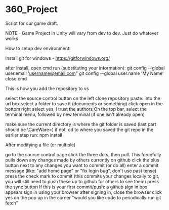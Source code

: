 # 360_Project
Script for our game draft. 

NOTE - Game Project in Unity will vary from dev to dev. 
Just do whatever works

How to setup dev environment:

Install git for windows - https://gitforwindows.org/

after install, open cmd
run (substituting your information):
git config --global user.email 'username@email.com"
git config --global user.name 'My Name'
close cmd

This is how you add the repository to vs

select the source control button on the left
clone repository
paste:  into the url box
select a folder to save it (documents or something)
click open in the bottom right
select yes, I trust the authors
On the top bar, select the terminal menu, followed by new terminal (if one isn't already open)

make sure the current directory is where the git folder is saved (last part should be \CareWare>)
if not, cd to where you saved the git repo in the earlier step
run: npm install


After modifying a file (or multiple)

go to the source control page
click the three dots, then pull. This forcefully pulls down any changes made by others currently on github
click the plus button next to any changes you want to commit (or do all)
enter a commit message (like: "add home page" or "fix login bug", don't use past tense)
press the check mark to commit (this commits your changes locally to git, you will still need to push these up to github for others to see them)
press the sync button
If this is your first commit/push:
a github sign in box appears
sign in using your browser
after signing in, close the browser
click yes on the pop up in the corner "would you like code to periodically run git fetch"
